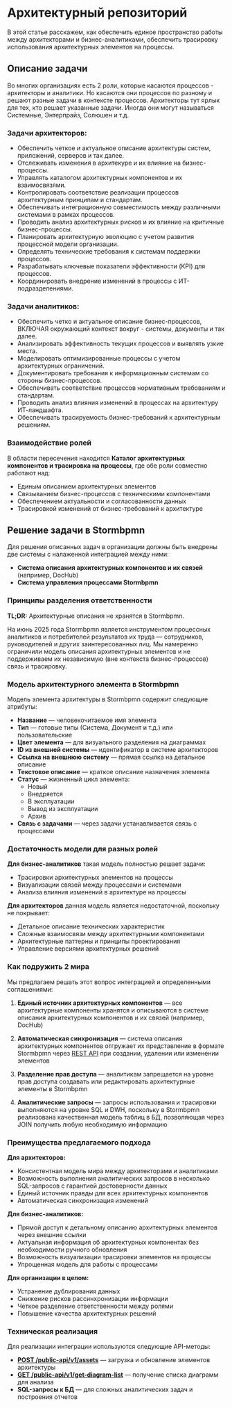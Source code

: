 # Архитектурный репозиторий

В этой статье расскажем, как обеспечить единое пространство работы между архитекторами и бизнес-аналитиками, обеспечить трасировку использования архитектурных элементов на процессы.

## Описание задачи

Во многих организациях есть 2 роли, которые касаются процессов - архитекторы и аналитики. Но касаются они процессов по разному и решают разные задачи в контексте процессов. Архитекторы тут ярлык для тех, кто решает указанные задачи. Иногда они могут называться Системные, Энтерпрайз, Солюшен и т.д.

### Задачи архитекторов:

-   Обеспечить четкое и актуальное описание архитектуры систем, приложений, серверов и так далее.
-   Отслеживать изменения в архитекуре и их влияние на бизнес-процессы.
-   Управлять каталогом архитектурных компонентов и их взаимосвязями.
-   Контролировать соответствие реализации процессов архитектурным принципам и стандартам.
-   Обеспечивать интеграционную совместимость между различными системами в рамках процессов.
-   Проводить анализ архитектурных рисков и их влияние на критичные бизнес-процессы.
-   Планировать архитектурную эволюцию с учетом развития процессной модели организации.
-   Определять технические требования к системам поддержки процессов.
-   Разрабатывать ключевые показатели эффективности (KPI) для процессов.
-   Координировать внедрение изменений в процессы с ИТ-подразделениями.

### Задачи аналитиков:

-   Обеспечить четко и актуальное описание бизнес-процессов, ВКЛЮЧАЯ окружающий контекст вокруг - системы, документы и так далее.
-   Анализировать эффективность текущих процессов и выявлять узкие места.
-   Моделировать оптимизированные процессы с учетом архитектурных ограничений.
-   Документировать требования к информационным системам со стороны бизнес-процессов.
-   Обеспечивать соответствие процессов нормативным требованиям и стандартам.
-   Проводить анализ влияния изменений в процессах на архитектуру ИТ-ландшафта.
-   Обеспечивать трасируемость бизнес-требований к архитектурным решениям.

### Взаимодействие ролей

В области пересечения находится **Каталог архитектурных компонентов и трасировка на процессы**, где обе роли совместно работают над:

-   Единым описанием архитектурных элементов
-   Связыванием бизнес-процессов с техническими компонентами
-   Обеспечением актуальности и согласованности данных
-   Трасировкой изменений от бизнес-требований к архитектуре

## Решение задачи в Stormbpmn

Для решения описанных задач в организации должны быть внедрены две системы с налаженной интеграцией между ними:

-   **Система описания архитектурных компонентов и их связей** (например, DocHub)
-   **Система управления процессами Stormbpmn**

### Принципы разделения ответственности

**TL;DR:** Архитектурные описания не хранятся в Stormbpmn.

На июнь 2025 года Stormbpmn является инструментом процессных аналитиков и потребителей результатов их труда — сотрудников, руководителей и других заинтересованных лиц. Мы намеренно ограничили модель описания архитектурных элементов и не поддерживаем их независимую (вне контекста бизнес-процессов) связь и трасировку.

### Модель архитектурного элемента в Stormbpmn

Модель элемента архитектуры в Stormbpmn содержит следующие атрибуты:

-   **Название** — человекочитаемое имя элемента
-   **Тип** — готовые типы (Система, Документ и т.д.) или пользовательские
-   **Цвет элемента** — для визуального разделения на диаграммах
-   **ID из внешней системы** — идентификатор в системе архитекторов
-   **Ссылка на внешнюю систему** — прямая ссылка на детальное описание
-   **Текстовое описание** — краткое описание назначения элемента
-   **Статус** — жизненный цикл элемента:
    -   Новый
    -   Внедряется
    -   В эксплуатации
    -   Вывод из эксплуатации
    -   Архив
-   **Связь с задачами** — через задачи устанавливается связь с процессами

### Достаточность модели для разных ролей

**Для бизнес-аналитиков** такая модель полностью решает задачи:

-   Трасировки архитектурных элементов на процессы
-   Визуализации связей между процессами и системами
-   Анализа влияния изменений в архитектуре на процессы

**Для архитекторов** данная модель является недостаточной, поскольку не покрывает:

-   Детальное описание технических характеристик
-   Сложные взаимосвязи между архитектурными компонентами
-   Архитектурные паттерны и принципы проектирования
-   Управление версиями архитектурных решений

### Как подружить 2 мира

Мы предлагаем решать этот вопрос интеграцией и определенными соглашениями:

1. **Единый источник архитектурных компонентов** — все архитектурные компоненты хранятся и описываются в системе описания архитектурных компонентов и их связей (например, DocHub)

2. **Автоматическая синхронизация** — система описания архитектурных компонентов отгружает их представление в формате Stormbpmn через [REST API](/REST%20API/#управление-элементами-архитектуры) при создании, удалении или изменении элементов

3. **Разделение прав доступа** — аналитикам запрещается на уровне прав доступа создавать или редактировать архитектурные элементы в Stormbpmn

4. **Аналитические запросы** — запросы использования и трасировки выполняются на уровне SQL и DWH, поскольку в Stormbpmn реализована качественная модель таблиц в БД, позволяющая через JOIN получить любую необходимую информацию

### Преимущества предлагаемого подхода

**Для архитекторов:**

-   Консистентная модель мира между архитекторами и аналитиками
-   Возможность выполнения аналитических запросов в несколько SQL-запросов с гарантией достоверности данных
-   Единый источник правды для всех архитектурных компонентов
-   Автоматическая синхронизация изменений

**Для бизнес-аналитиков:**

-   Прямой доступ к детальному описанию архитектурных элементов через внешние ссылки
-   Актуальная информация об архитектурных компонентах без необходимости ручного обновления
-   Возможность визуализации трасировки элементов на процессы
-   Упрощенная модель для работы с процессами

**Для организации в целом:**

-   Устранение дублирования данных
-   Снижение рисков рассинхронизации информации
-   Четкое разделение ответственности между ролями
-   Повышение качества архитектурных решений

### Техническая реализация

Для реализации интеграции используются следующие API-методы:

-   **[POST /public-api/v1/assets](/REST%20API/#загрузка-и-обновление-элементов-архитектуры)** — загрузка и обновление элементов архитектуры
-   **[GET /public-api/v1/get-diagram-list](/REST%20API/#получение-списка-диаграмм-команды)** — получение списка диаграмм для анализа
-   **SQL-запросы к БД** — для сложных аналитических задач и построения отчетов
